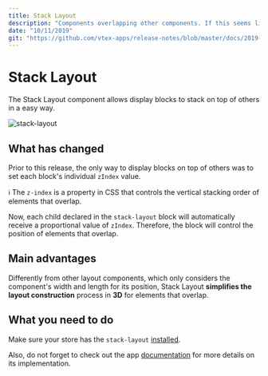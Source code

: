 ```yaml
---
title: Stack Layout
description: "Components overlapping other components. If this seems like something difficult, that's because you're unfamiliar with Stack Layout."
date: "10/11/2019"
git: "https://github.com/vtex-apps/release-notes/blob/master/docs/2019-week-39-40/stack-layout.md"
---
```


# Stack Layout

The Stack Layout component allows display blocks to stack on top of others in a easy way. 

![stack-layout](https://user-images.githubusercontent.com/52087100/66655794-1c02f380-ec13-11e9-9120-c1390d8d0df2.png)

## What has changed

Prior to this release, the only way to display blocks on top of others was to set each block's individual `zIndex` value.  

:information_source: The `z-index` is a property in CSS that controls the vertical stacking order of elements that overlap.

Now, each child declared in the `stack-layout` block will automatically receive a proportional value of `zIndex`. Therefore, the block will control the position of elements that overlap. 

## Main advantages

Differently from other layout components, which only considers the component's width and length for its position, Stack Layout **simplifies the layout construction** process in **3D** for elements that overlap.

## What you need to do

Make sure your store has the `stack-layout` [installed](https://vtex.io/docs/recipes/store/installing-an-app). 

Also, do not forget to check out the app [documentation](https://vtex.io/docs/app/vtex.stack-layout) for more details on its implementation.
